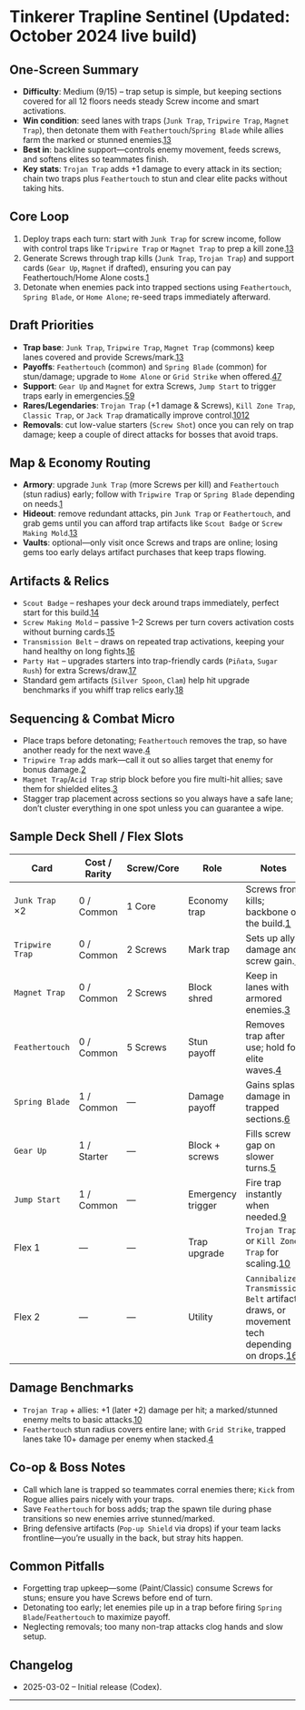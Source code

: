 # Tinkerer Trapline Sentinel (Updated: October 2024 live build)

## One-Screen Summary
- **Difficulty**: Medium (9/15) – trap setup is simple, but keeping sections covered for all 12 floors needs steady Screw income and smart activations.
- **Win condition**: seed lanes with traps (`Junk Trap`, `Tripwire Trap`, `Magnet Trap`), then detonate them with `Feathertouch`/`Spring Blade` while allies farm the marked or stunned enemies.[1][2][3][4]
- **Best in**: backline support—controls enemy movement, feeds screws, and softens elites so teammates finish.
- **Key stats**: `Trojan Trap` adds +1 damage to every attack in its section; chain two traps plus `Feathertouch` to stun and clear elite packs without taking hits.

## Core Loop
1. Deploy traps each turn: start with `Junk Trap` for screw income, follow with control traps like `Tripwire Trap` or `Magnet Trap` to prep a kill zone.[1][2][3]
2. Generate Screws through trap kills (`Junk Trap`, `Trojan Trap`) and support cards (`Gear Up`, `Magnet` if drafted), ensuring you can pay Feathertouch/Home Alone costs.[1][5]
3. Detonate when enemies pack into trapped sections using `Feathertouch`, `Spring Blade`, or `Home Alone`; re-seed traps immediately afterward.

## Draft Priorities
- **Trap base**: `Junk Trap`, `Tripwire Trap`, `Magnet Trap` (commons) keep lanes covered and provide Screws/mark.[1][2][3]
- **Payoffs**: `Feathertouch` (common) and `Spring Blade` (common) for stun/damage; upgrade to `Home Alone` or `Grid Strike` when offered.[4][6][7]
- **Support**: `Gear Up` and `Magnet` for extra Screws, `Jump Start` to trigger traps early in emergencies.[5][8][9]
- **Rares/Legendaries**: `Trojan Trap` (+1 damage & Screws), `Kill Zone Trap`, `Classic Trap`, or `Jack Trap` dramatically improve control.[10][11][12]
- **Removals**: cut low-value starters (`Screw Shot`) once you can rely on trap damage; keep a couple of direct attacks for bosses that avoid traps.

## Map & Economy Routing
- **Armory**: upgrade `Junk Trap` (more Screws per kill) and `Feathertouch` (stun radius) early; follow with `Tripwire Trap` or `Spring Blade` depending on needs.[1][4]
- **Hideout**: remove redundant attacks, pin `Junk Trap` or `Feathertouch`, and grab gems until you can afford trap artifacts like `Scout Badge` or `Screw Making Mold`.[13]
- **Vaults**: optional—only visit once Screws and traps are online; losing gems too early delays artifact purchases that keep traps flowing.

## Artifacts & Relics
- `Scout Badge` – reshapes your deck around traps immediately, perfect start for this build.[14]
- `Screw Making Mold` – passive 1–2 Screws per turn covers activation costs without burning cards.[15]
- `Transmission Belt` – draws on repeated trap activations, keeping your hand healthy on long fights.[16]
- `Party Hat` – upgrades starters into trap-friendly cards (`Piñata`, `Sugar Rush`) for extra Screws/draw.[17]
- Standard gem artifacts (`Silver Spoon`, `Clam`) help hit upgrade benchmarks if you whiff trap relics early.[18][19]

## Sequencing & Combat Micro
- Place traps before detonating; `Feathertouch` removes the trap, so have another ready for the next wave.[4]
- `Tripwire Trap` adds mark—call it out so allies target that enemy for bonus damage.[2]
- `Magnet Trap`/`Acid Trap` strip block before you fire multi-hit allies; save them for shielded elites.[3]
- Stagger trap placement across sections so you always have a safe lane; don’t cluster everything in one spot unless you can guarantee a wipe.

## Sample Deck Shell / Flex Slots
| Card | Cost / Rarity | Screw/Core | Role | Notes |
| --- | --- | --- | --- | --- |
| `Junk Trap` ×2 | 0 / Common | 1 Core | Economy trap | Screws from kills; backbone of the build.[1] |
| `Tripwire Trap` | 0 / Common | 2 Screws | Mark trap | Sets up ally damage and screw gain.[2] |
| `Magnet Trap` | 0 / Common | 2 Screws | Block shred | Keep in lanes with armored enemies.[3] |
| `Feathertouch` | 0 / Common | 5 Screws | Stun payoff | Removes trap after use; hold for elite waves.[4] |
| `Spring Blade` | 1 / Common | — | Damage payoff | Gains splash damage in trapped sections.[6] |
| `Gear Up` | 1 / Starter | — | Block + screws | Fills screw gap on slower turns.[5] |
| `Jump Start` | 1 / Common | — | Emergency trigger | Fire trap instantly when needed.[9] |
| Flex 1 | — | — | Trap upgrade | `Trojan Trap` or `Kill Zone Trap` for scaling.[10][11] |
| Flex 2 | — | — | Utility | `Cannibalize`, `Transmission Belt` artifact draws, or movement tech depending on drops.[16][20] |

## Damage Benchmarks
- `Trojan Trap` + allies: +1 (later +2) damage per hit; a marked/stunned enemy melts to basic attacks.[10]
- `Feathertouch` stun radius covers entire lane; with `Grid Strike`, trapped lanes take 10+ damage per enemy when stacked.[4][7]

## Co-op & Boss Notes
- Call which lane is trapped so teammates corral enemies there; `Kick` from Rogue allies pairs nicely with your traps.
- Save `Feathertouch` for boss adds; trap the spawn tile during phase transitions so new enemies arrive stunned/marked.
- Bring defensive artifacts (`Pop-up Shield` via drops) if your team lacks frontline—you’re usually in the back, but stray hits happen.

## Common Pitfalls
- Forgetting trap upkeep—some (Paint/Classic) consume Screws for stuns; ensure you have Screws before end of turn.
- Detonating too early; let enemies pile up in a trap before firing `Spring Blade`/`Feathertouch` to maximize payoff.
- Neglecting removals; too many non-trap attacks clog hands and slow setup.

## Changelog
- 2025-03-02 – Initial release (Codex).

---

[1]: https://hellcard.fandom.com/wiki/Junk_Trap "Junk Trap | Hellcard Wiki"
[2]: https://hellcard.fandom.com/wiki/Tripwire_Trap "Tripwire Trap | Hellcard Wiki"
[3]: https://hellcard.fandom.com/wiki/Magnet_Trap "Magnet Trap | Hellcard Wiki"
[4]: https://hellcard.fandom.com/wiki/Feathertouch "Feathertouch | Hellcard Wiki"
[5]: https://hellcard.fandom.com/wiki/Gear_Up "Gear Up | Hellcard Wiki"
[6]: https://hellcard.fandom.com/wiki/Spring_Blade "Spring Blade | Hellcard Wiki"
[7]: https://hellcard.fandom.com/wiki/Grid_Strike "Grid Strike | Hellcard Wiki"
[8]: https://hellcard.fandom.com/wiki/Magnet "Magnet | Hellcard Wiki"
[9]: https://hellcard.fandom.com/wiki/Jump_Start "Jump Start | Hellcard Wiki"
[10]: https://hellcard.fandom.com/wiki/Trojan_Trap "Trojan Trap | Hellcard Wiki"
[11]: https://hellcard.fandom.com/wiki/Kill_Zone_Trap "Kill Zone Trap | Hellcard Wiki"
[12]: https://hellcard.fandom.com/wiki/Jack_Trap "Jack Trap | Hellcard Wiki"
[13]: https://hellcard.fandom.com/wiki/Locations "Locations | Hellcard Wiki"
[14]: https://hellcard.fandom.com/wiki/Scout_Badge "Scout Badge | Hellcard Wiki"
[15]: https://hellcard.fandom.com/wiki/Screw_Making_Mold "Screw Making Mold | Hellcard Wiki"
[16]: https://hellcard.fandom.com/wiki/Transmission_Belt "Transmission Belt | Hellcard Wiki"
[17]: https://hellcard.fandom.com/wiki/Party_Hat "Party Hat | Hellcard Wiki"
[18]: https://hellcard.fandom.com/wiki/Silver_Spoon "Silver Spoon | Hellcard Wiki"
[19]: https://hellcard.fandom.com/wiki/Clam "Clam | Hellcard Wiki"
[20]: https://hellcard.fandom.com/wiki/Cannibalize "Cannibalize | Hellcard Wiki"
